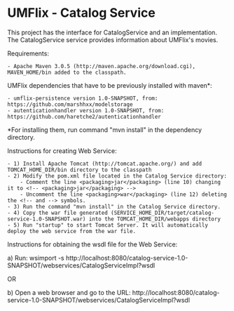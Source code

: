 UMFlix - Catalog Service
===============

This project has the interface for CatalogService and an implementation.
The CatalogService service provides information about UMFlix's movies.

Requirements:

    - Apache Maven 3.0.5 (http://maven.apache.org/download.cgi), MAVEN_HOME/bin added to the classpath.

   UMFlix dependencies that have to be previously installed with maven*:

    - umflix-persistence version 1.0-SNAPSHOT, from: https://github.com/marshhxx/modelstorage
    - autenticationhandler version 1.0-SNAPSHOT, from: https://github.com/haretche2/autenticationhandler

*For installing them, run command "mvn install" in the dependency directory.

Instructions for creating Web Service:

    - 1) Install Apache Tomcat (http://tomcat.apache.org/) and add TOMCAT_HOME_DIR/bin directory to the classpath
    - 2) Modify the pom.xml file located in the Catalog Service directory:
        - Comment the line <packaging>jar</packaging> (line 10) changing it to <!-- <packaging>jar</packaging> -->
        - Uncomment the line <packaging>war</packaging> (line 12) deleting the <!-- and --> symbols.
    - 3) Run the command "mvn install" in the Catalog Service directory.
    - 4) Copy the war file generated (SERVICE_HOME_DIR/target/catalog-service-1.0-SNAPSHOT.war) into the TOMCAT_HOME_DIR/webapps directory
    - 5) Run "startup" to start Tomcat Server. It will automatically deploy the web service from the war file.


Instructions for obtaining the wsdl file for the Web Service:

a) Run:
wsimport -s http://localhost:8080/catalog-service-1.0-SNAPSHOT/webservices/CatalogServiceImpl?wsdl

OR

b) Open a web browser and go to the URL: http://localhost:8080/catalog-service-1.0-SNAPSHOT/webservices/CatalogServiceImpl?wsdl






